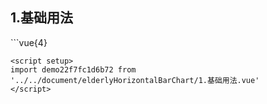 ## 1.基础用法
<demo22f7fc1d6b72 />
```vue{4}
<template>
    <elderly-horizontal-bar-chart ref="chartRef"></elderly-horizontal-bar-chart>
</template>

<script setup>
import { ref, onMounted } from 'vue';

const chartRef = ref();

onMounted(() => chartRef.value.renderChart());
</script>
<style lang="scss" scoped>
.chart {
    height: 664px;
    background-color: rgb(3, 43, 68);
}
</style>
```
<script setup>
import demo22f7fc1d6b72 from '../../document/elderlyHorizontalBarChart/1.基础用法.vue'
</script>